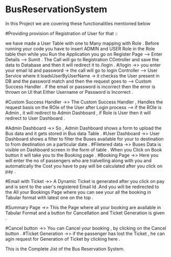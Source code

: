 # BusReservationSystem
 In this Project we are covering these functionalities mentioned below

#Providing provision of Registration of User for that ::

we have made a User Table with one to Many mapping with Role . Before running your code you have to insert ADMIN and USER Role in the Role table then while you Run the Application you go on Register Page --> Enter Details --> Sumit . The Call will go to Registration COntroller and save the data to Database and then it will redirect it to /login .
#/login ->> you enter your email Id and password -> the call will go to login Controller --> User Service where it loadsUserByUserName -> it checkss the User present in DB and the password match and then the request goes to --> Custom Success Handler . if the email or password is incorrect then the error is thrown on UI that Either Username or Password is Incorrect .

#Custom Success Handler ->> The Custom Success Handler , Handles the request basis on the ROle of the User after Login process --> if the ROle is Admin , it will redirect to Admin Dashboard , if Role is User then it will redirect to User Dashboard .

#Admin Dashboard ->> So , Admin Dashboard shows a form to upload the Bus data and it gets stored in Bus data Table . #User Dashboard ->> User Dashboard shows a filter to filter the Buses available for your to destination to from destination on a particular date . #Filetered data ->> Buses Data is visible on Dashboard screen in the form of table . When you Click on Book button it will take you to the Booking page . #Booking Page ->> Here you will enter the no of passengers who are tralvelling along with you and automatically the Cost you have to pay will be calculated after you click on pay .

#Email with Ticket ->> A Dynamic Ticket is generated after you click on pay and is sent to the user's registered Email Id .And you will be redirected to the All your Bookings Page where you can see your all the booking in Tabular format with latest one on the top .

#Summary Page ->> This the Page where all your booking are available in Tabular Format and a button for Cancellation and Ticket Generation is given .

#Cancel button ->> You can Cancel your booking , by clicking on the Cancel button . #Ticket Generation ->> if the passenger has lost the Ticket , he can agin request for Generation of Ticket by clicking here .

This is the Complete Jist of the Bus Reservation System.
